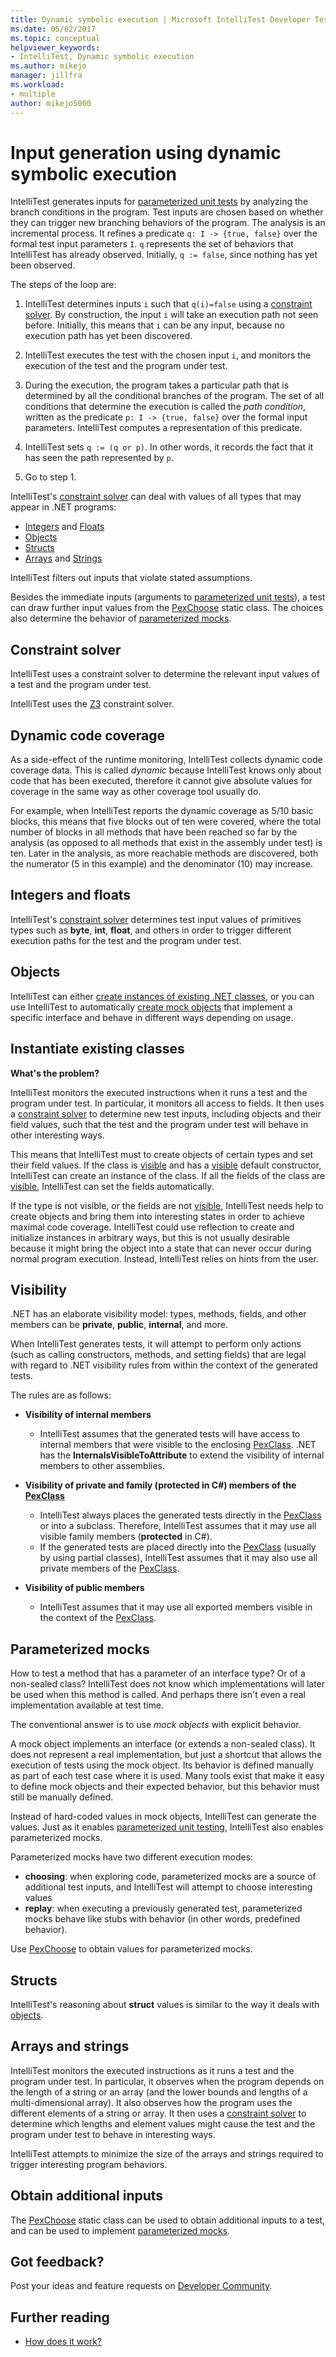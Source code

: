 ```yaml
---
title: Dynamic symbolic execution | Microsoft IntelliTest Developer Test Tool
ms.date: 05/02/2017
ms.topic: conceptual
helpviewer_keywords:
- IntelliTest, Dynamic symbolic execution
ms.author: mikejo
manager: jillfra
ms.workload:
- multiple
author: mikejo5000
---
```

# Input generation using dynamic symbolic execution

IntelliTest generates inputs for [parameterized unit tests](test-generation.md#parameterized-unit-testing) by analyzing the branch conditions in the program. Test inputs are chosen based on whether they can trigger new branching behaviors of the program. The analysis is an incremental process. It refines a predicate `q: I -> {true, false}` over the formal test input parameters `I`. `q` represents the set of behaviors that IntelliTest has already observed. Initially, `q := false`, since nothing has yet been observed.

The steps of the loop are:

1. IntelliTest determines inputs `i` such that `q(i)=false` using a [constraint solver](#constraint-solver). By construction, the input `i` will take an execution path not seen before. Initially, this means that `i` can be any input, because no execution path has yet been discovered.

1. IntelliTest executes the test with the chosen input `i`, and monitors the execution of the test and the program under test.

1. During the execution, the program takes a particular path that is determined by all the conditional branches of the program. The set of all conditions that determine the execution is called the *path condition*, written as the predicate `p: I -> {true, false}` over the formal input parameters. IntelliTest computes a representation of this predicate.

1. IntelliTest sets `q := (q or p)`. In other words, it records the fact that it has seen the path represented by `p`.

1. Go to step 1.

IntelliTest's [constraint solver](#constraint-solver) can deal with values of all types that may appear in .NET programs:

* [Integers](#integers-and-floats) and [Floats](#integers-and-floats)
* [Objects](#objects)
* [Structs](#structs)
* [Arrays](#arrays-and-strings) and [Strings](#arrays-and-strings)

IntelliTest filters out inputs that violate stated assumptions.

Besides the immediate inputs (arguments to [parameterized unit tests](test-generation.md#parameterized-unit-testing)), a test can draw further input values from the [PexChoose](static-helper-classes.md#pexchoose) static class. The choices also determine the behavior of [parameterized mocks](#parameterized-mocks).

## Constraint solver

IntelliTest uses a constraint solver to determine the relevant input values of a test and the program under test.

IntelliTest uses the [Z3](https://github.com/Z3Prover/z3/wiki) constraint solver.

## Dynamic code coverage

As a side-effect of the runtime monitoring,
IntelliTest collects dynamic code coverage data.
This is called *dynamic* because IntelliTest knows
only about code that has been executed, therefore it
cannot give absolute values for coverage in the same way
as other coverage tool usually do.

For example, when IntelliTest reports the dynamic
coverage as 5/10 basic blocks, this means that five
blocks out of ten were covered, where the total
number of blocks in all methods that have been reached
so far by the analysis (as opposed to all methods
that exist in the assembly under test) is ten.
Later in the analysis, as more reachable methods
are discovered, both the numerator (5 in this example)
and the denominator (10) may increase.

## Integers and floats

IntelliTest's [constraint solver](#constraint-solver)
determines test input values of primitives types such
as **byte**, **int**, **float**, and others in order
to trigger different execution paths for the test and
the program under test.

## Objects

IntelliTest can either
[create instances of existing .NET classes](#existing-classes),
or you can use IntelliTest to automatically
[create mock objects](#parameterized-mocks) that
implement a specific interface and behave in different
ways depending on usage.

<a name="existing-classes"></a>
## Instantiate existing classes

**What's the problem?**

IntelliTest monitors the executed instructions when
it runs a test and the program under test. In
particular, it monitors all access to fields. It then
uses a [constraint solver](#constraint-solver) to
determine new test inputs, including objects and
their field values, such that the test and the
program under test will behave in other interesting ways.

This means that IntelliTest must to create objects of
certain types and set their field values. If the
class is [visible](#visibility) and has a
[visible](#visibility) default constructor,
IntelliTest can create an instance of the class.
If all the fields of the class are [visible](#visibility),
IntelliTest can set the fields automatically.

If the type is not visible, or the fields are not
[visible](#visibility), IntelliTest needs help to
create objects and bring them into interesting states
in order to achieve maximal code coverage. IntelliTest
could use reflection to create and initialize
instances in arbitrary ways, but this is not usually
desirable because it might bring the object into a
state that can never occur during normal program
execution. Instead, IntelliTest relies on hints from
the user.

## Visibility

.NET has an elaborate visibility model: types, methods, fields, and other members can be **private**, **public**, **internal**, and more.

When IntelliTest generates tests, it will attempt to perform only actions (such as calling constructors, methods, and setting fields) that are legal with regard to .NET visibility rules from within the context of the generated tests.

The rules are as follows:

* **Visibility of internal members**
  * IntelliTest assumes that the generated tests will have access
  to internal members that were visible to the
  enclosing [PexClass](attribute-glossary.md#pexclass).
  .NET has the **InternalsVisibleToAttribute** to
  extend the visibility of internal members to other assemblies.

* **Visibility of private and family (protected in C#) members of the
  [PexClass](attribute-glossary.md#pexclass)**
  * IntelliTest always places the generated tests directly
    in the [PexClass](attribute-glossary.md#pexclass)
    or into a subclass. Therefore, IntelliTest
    assumes that it may use all visible family
    members (**protected** in C#).
  * If the generated tests are placed directly into
    the [PexClass](attribute-glossary.md#pexclass)
    (usually by using partial classes), IntelliTest
    assumes that it may also use all private members of the
    [PexClass](attribute-glossary.md#pexclass).

* **Visibility of public members**
  * IntelliTest assumes that it may use all exported members visible in the context of the [PexClass](attribute-glossary.md#pexclass).

## Parameterized mocks

How to test a method that has a parameter of an
interface type? Or of a non-sealed class? IntelliTest
does not know which implementations will later be
used when this method is called. And perhaps there isn't
even a real implementation available at test time.

The conventional answer is to use *mock objects* with
explicit behavior.

A mock object implements an interface (or extends a
non-sealed class). It does not represent a real
implementation, but just a shortcut that allows the
execution of tests using the mock object. Its
behavior is defined manually as part of each test
case where it is used. Many tools exist that make it
easy to define mock objects and their expected
behavior, but this behavior must still be manually defined.

Instead of hard-coded values in mock objects,
IntelliTest can generate the values. Just as
it enables [parameterized unit testing](test-generation.md#parameterized-unit-testing),
IntelliTest  also enables parameterized mocks.

Parameterized mocks have two different execution modes:

* **choosing**: when exploring code, parameterized
  mocks are a source of additional test inputs, and
  IntelliTest will attempt to choose interesting values
* **replay**: when executing a previously generated
  test, parameterized mocks behave like stubs with
  behavior (in other words, predefined behavior).

Use [PexChoose](static-helper-classes.md#pexchoose)
to obtain values for parameterized mocks.

## Structs

IntelliTest's reasoning about **struct** values is
similar to the way it deals with [objects](#objects).

## Arrays and strings

IntelliTest monitors the executed instructions as
it runs a test and the program under test. In
particular, it observes when the program depends on
the length of a string or an array (and the lower
bounds and lengths of a multi-dimensional array).
It also observes how the program uses the different
elements of a string or array. It then uses a
[constraint solver](#constraint-solver) to determine
which lengths and element values might cause the test
and the program under test to behave in interesting ways.

IntelliTest attempts to minimize the size of the
arrays and strings required to trigger interesting
program behaviors.

<a name="additional-inputs"></a>
## Obtain additional inputs

The [PexChoose](static-helper-classes.md#pexchoose) static class can be used to obtain additional inputs to a test, and can be used to implement [parameterized mocks](#parameterized-mocks).

## Got feedback?

Post your ideas and feature requests on [Developer Community](https://developercommunity.visualstudio.com/content/idea/post.html?space=8).

## Further reading

* [How does it work?](https://devblogs.microsoft.com/devops/smart-unit-tests-a-mental-model/)
